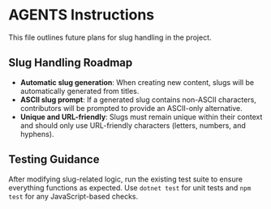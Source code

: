 # AGENTS Instructions

This file outlines future plans for slug handling in the project.

## Slug Handling Roadmap

- **Automatic slug generation**: When creating new content, slugs will be automatically generated from titles.
- **ASCII slug prompt**: If a generated slug contains non-ASCII characters, contributors will be prompted to provide an ASCII-only alternative.
- **Unique and URL-friendly**: Slugs must remain unique within their context and should only use URL-friendly characters (letters, numbers, and hyphens).

## Testing Guidance

After modifying slug-related logic, run the existing test suite to ensure everything functions as expected. Use `dotnet test` for unit tests and `npm test` for any JavaScript-based checks.

